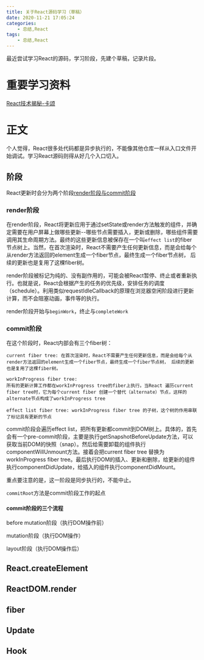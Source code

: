 ```yaml
---
title: 关于React源码学习（草稿）
date: 2020-11-21 17:05:24
categories: 
    - 总结,React
tags: 
    - 总结,React
---
```


最近尝试学习React的源码，学习阶段，先建个草稿，记录片段。

# 重要学习资料

[React技术揭秘-卡颂](https://react.iamkasong.com/)


# 正文

个人觉得，React很多处代码都是异步执行的，不能像其他仓库一样从入口文件开始调试。学习React源码则得从好几个入口切入。

## 阶段

React更新时会分为两个阶段[render阶段与commit阶段](https://github.com/mbaxszy7/blog/issues/16)

### render阶段

在render阶段，React将更新应用于通过setState或render方法触发的组件，并确定需要在用户屏幕上做哪些更新--哪些节点需要插入，更新或删除，哪些组件需要调用其生命周期方法。最终的这些更新信息被保存在一个叫`effect list`的fiber 节点树上。当然，在首次渲染时，React不需要产生任何更新信息，而是会给每个从render方法返回的element生成一个fiber节点，最终生成一个fiber节点树， 后续的更新也是复用了这棵fiber树。

 render阶段被标记为纯的、没有副作用的，可能会被React暂停、终止或者重新执行。也就是说，React会根据产生的任务的优先级，安排任务的调度（schedule）。利用类似requestIdleCallback的原理在浏览器空闲阶段进行更新计算，而不会阻塞动画，事件等的执行。
 
 render阶段开始与`beginWork`，终止与`completeWork`

### commit阶段

在这个阶段时，React内部会有三个fiber树：

```text
current fiber tree: 在首次渲染时，React不需要产生任何更新信息，而是会给每个从render方法返回的element生成一个fiber节点，最终生成一个fiber节点树， 后续的更新也是复用了这棵fiber树。

workInProgress fiber tree: 
所有的更新计算工作都在workInProgress tree的fiber上执行。当React 遍历current fiber tree时，它为每个current fiber 创建一个替代（alternate）节点，这样的alternate节点构成了workInProgress tree

effect list fiber tree: workInProgress fiber tree 的子树，这个树的作用串联了标记具有更新的节点
```

commit阶段会遍历effect list，把所有更新都commit到DOM树上。具体的，首先会有一个pre-commit阶段，主要是执行getSnapshotBeforeUpdate方法，可以获取当前DOM的快照（snap）。然后给需要卸载的组件执行componentWillUnmount方法。接着会把current fiber tree 替换为workInProgress fiber tree。最后执行DOM的插入、更新和删除，给更新的组件执行componentDidUpdate，给插入的组件执行componentDidMount。

重点要注意的是，这一阶段是同步执行的，不能中止。


`commitRoot`方法是commit阶段工作的起点

#### commit阶段的三个流程

before mutation阶段（执行DOM操作前）

mutation阶段（执行DOM操作）

layout阶段（执行DOM操作后）

## React.createElement

## ReactDOM.render

## fiber

## Update

## Hook